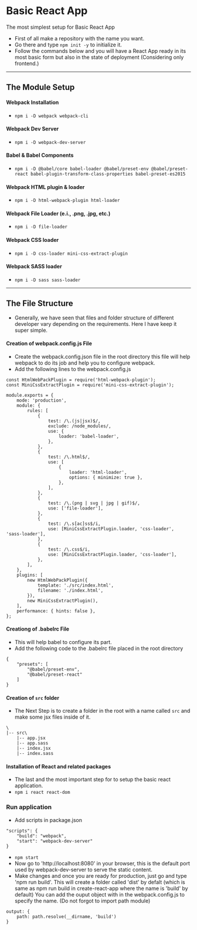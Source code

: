 # Basic React App

The most simplest setup for Basic React App

- First of all make a repository with the name you want.
- Go there and type `npm init -y` to initialize it.
- Follow the commands below and you will have a React App ready in its most basic form but also in the state of deployment (Considering only frontend.)

---

## The Module Setup

#### Webpack Installation

- `npm i -D webpack webpack-cli`

#### Webpack Dev Server

- `npm i -D webpack-dev-server`

#### Babel & Babel Components

- `npm i -D @babel/core babel-loader @babel/preset-env @babel/preset-react babel-plugin-transform-class-properties babel-preset-es2015`

#### Webpack HTML plugin & loader

- `npm i -D html-webpack-plugin html-loader`

#### Webpack File Loader (e.i., .png, .jpg, etc.)
- `npm i -D file-loader`

#### Webpack CSS loader
- `npm i -D css-loader mini-css-extract-plugin`

#### Webpack SASS loader
- `npm i -D sass sass-loader`

---

## The File Structure

- Generally, we have seen that files and folder structure of different developer vary depending on the requirements. Here I have keep it super simple.

#### Creation of webpack.config.js File
- Create the webpack.config.json file in the root directory this file will help webpack to do its job and help you to configure webpack.
- Add the following lines to the webpack.config.js
```
const HtmlWebPackPlugin = require('html-webpack-plugin');
const MiniCssExtractPlugin = require('mini-css-extract-plugin');

module.exports = {
	mode: 'production',
	module: {
		rules: [
			{
				test: /\.(js|jsx)$/,
				exclude: /node_modules/,
				use: {
					loader: 'babel-loader',
				},
			},
			{
				test: /\.html$/,
				use: [
					{
						loader: 'html-loader',
						options: { minimize: true },
					},
				],
			},
			{
				test: /\.(png | svg | jpg | gif)$/,
				use: ['file-loader'],
			},
			{
				test: /\.s[ac]ss$/i,
				use: [MiniCssExtractPlugin.loader, 'css-loader', 'sass-loader'],
			},
			{
				test: /\.css$/i,
				use: [MiniCssExtractPlugin.loader, 'css-loader'],
			},
		],
	},
	plugins: [
		new HtmlWebPackPlugin({
			template: './src/index.html',
			filename: './index.html',
		}),
		new MiniCssExtractPlugin(),
	],
	performance: { hints: false },
};
```

#### Creationg of .babelrc File
- This will help babel to configure its part.
- Add the following code to the .babelrc file placed in the root directory

```
{
    "presets": [
        "@babel/preset-env",
        "@babel/preset-react"
    ]
}
```


#### Creation of `src` folder

- The Next Step is to create a folder in the root with a name called `src` and make some jsx files inside of it.

```
\
|-- src\
    |-- app.jsx
    |-- app.sass
    |-- index.jsx
    |-- index.sass
```

#### Installation of React and related packages
- The last and the most important step for to setup the basic react application.
- `npm i react react-dom`

### Run application
- Add scripts in package.json
```
"scripts": {
	"build": "webpack",
	"start": "webpack-dev-server"
}
```
- `npm start`
- Now go to 'http://localhost:8080' in your browser, this is the default port used by webpack-dev-server to serve the static content.
- Make changes and once you are ready for production, just go and type 'npm run build'. This will create a folder called 'dist' by defalt (which is same as npm run build in create-react-app where the name is 'build' by default) You can add the ouput object with in the webpack.config.js to specify the name. (Do not forgot to import path module)
```
output: {
	path: path.resolve(__dirname, 'build')
}
```

